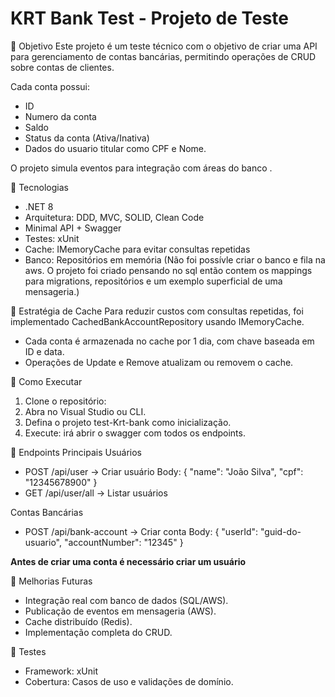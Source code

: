 
# KRT Bank Test - Projeto de Teste

📌 Objetivo
Este projeto é um teste técnico com o objetivo de criar uma API para gerenciamento de contas bancárias, permitindo operações de CRUD sobre contas de clientes.


Cada conta possui:
- ID
- Numero da conta
- Saldo
- Status da conta (Ativa/Inativa)
- Dados do usuario titular como CPF e Nome. 

O projeto simula eventos para integração com áreas do banco .

📌 Tecnologias
- .NET 8
- Arquitetura: DDD, MVC, SOLID, Clean Code
- Minimal API + Swagger
- Testes: xUnit
- Cache: IMemoryCache para evitar consultas repetidas
- Banco: Repositórios em memória (Não foi possívle criar o banco e fila na aws. O projeto foi criado pensando no sql então contem os mappings para migrations, repositórios e um exemplo superficial de uma mensageria.)

📌 Estratégia de Cache
Para reduzir custos com consultas repetidas, foi implementado CachedBankAccountRepository usando IMemoryCache.
- Cada conta é armazenada no cache por 1 dia, com chave baseada em ID e data.
- Operações de Update e Remove atualizam ou removem o cache.

📌 Como Executar
1. Clone o repositório:
2. Abra no Visual Studio ou CLI.
3. Defina o projeto test-Krt-bank como inicialização.
4. Execute: irá abrir o swagger com todos os endpoints. 

📌 Endpoints Principais
Usuários
- POST /api/user → Criar usuário
  Body:
  {
    "name": "João Silva",
    "cpf": "12345678900"
  }
- GET /api/user/all → Listar usuários

Contas Bancárias
- POST /api/bank-account → Criar conta
  Body:
  {
    "userId": "guid-do-usuario",
    "accountNumber": "12345"
  }

**Antes de criar uma conta é necessário criar um usuário**

📌 Melhorias Futuras
- Integração real com banco de dados (SQL/AWS).
- Publicação de eventos em mensageria (AWS).
- Cache distribuído (Redis).
- Implementação completa do CRUD.

📌 Testes
- Framework: xUnit
- Cobertura: Casos de uso e validações de domínio.
